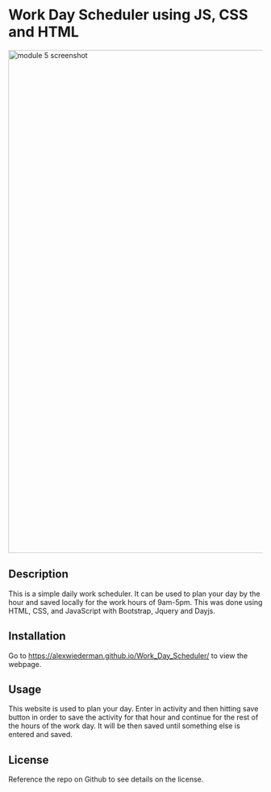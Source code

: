 # Work Day Scheduler using JS, CSS and HTML

<img width="998" alt="module 5 screenshot" src="https://user-images.githubusercontent.com/115883489/207172293-fddbe911-951d-4249-9ee9-0c91f364faed.PNG">

## Description
This is a simple daily work scheduler. It can be used to plan your day by the hour and saved locally for the work hours of 9am-5pm. This was done using HTML, CSS, and JavaScript with Bootstrap, Jquery and Dayjs.



## Installation
Go to https://alexwiederman.github.io/Work_Day_Scheduler/ to view the webpage.


## Usage
This website is used to plan your day. Enter in activity and then hitting save button in order to save the activity for that hour and continue for the rest of the hours of the work day. It will be then saved until something else is entered and saved.

## License
Reference the repo on Github to see details on the license.
